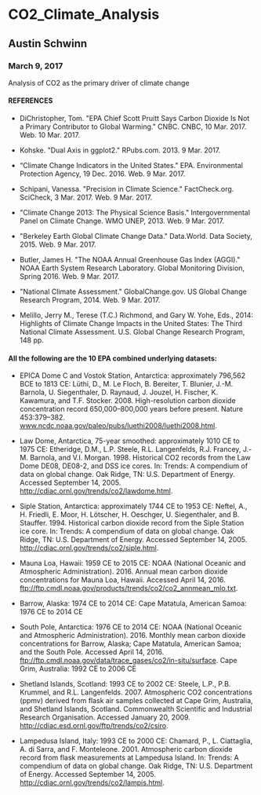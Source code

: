 # CO2_Climate_Analysis

## Austin Schwinn

### March 9, 2017

Analysis of CO2 as the primary driver of climate change

#### REFERENCES

* DiChristopher, Tom. "EPA Chief Scott Pruitt Says Carbon Dioxide Is Not a Primary Contributor to Global Warming." CNBC. CNBC, 10 Mar. 2017. Web. 10 Mar. 2017.

* Kohske. "Dual Axis in ggplot2." RPubs.com. 2013. 9 Mar. 2017.

* “Climate Change Indicators in the United States." EPA. Environmental Protection Agency, 19 Dec. 2016. Web. 9 Mar. 2017.

* Schipani, Vanessa. "Precision in Climate Science." FactCheck.org. SciCheck, 3 Mar. 2017. Web. 9 Mar. 2017.

* "Climate Change 2013: The Physical Science Basis." Intergovernmental Panel on Climate Change. WMO UNEP, 2013. Web. 9 Mar. 2017.

* "Berkeley Earth Global Climate Change Data." Data.World. Data Society, 2015. Web. 9 Mar. 2017. 

* Butler, James H. "The NOAA Annual Greenhouse Gas Index (AGGI)." NOAA Earth System Research Laboratory. Global Monitoring Division, Spring 2016. Web. 9 Mar. 2017.

* "National Climate Assessment." GlobalChange.gov. US Global Change Research Program, 2014. Web. 9 Mar. 2017.

* Melillo, Jerry M., Terese (T.C.) Richmond, and Gary W. Yohe, Eds., 2014: Highlights of Climate Change Impacts in the United States: The Third National Climate Assessment. U.S. Global Change Research Program, 148 pp.

#### All the following are the 10 EPA combined underlying datasets:

* EPICA Dome C and Vostok Station, Antarctica: approximately 796,562 BCE to 1813 CE: Lüthi, D., M. Le Floch, B. Bereiter, T. Blunier, J.-M. Barnola, U. Siegenthaler, D. Raynaud, J. Jouzel, H. Fischer, K. Kawamura, and T.F. Stocker. 2008. High-resolution carbon dioxide concentration record 650,000–800,000 years before present. Nature 453:379–382. www.ncdc.noaa.gov/paleo/pubs/luethi2008/luethi2008.html.

* Law Dome, Antarctica, 75-year smoothed: approximately 1010 CE to 1975 CE: Etheridge, D.M., L.P. Steele, R.L. Langenfelds, R.J. Francey, J.-M. Barnola, and V.I. Morgan. 1998. Historical CO2 records from the Law Dome DE08, DE08-2, and DSS ice cores. In: Trends: A compendium of data on global change. Oak Ridge, TN: U.S. Department of Energy. Accessed September 14, 2005. http://cdiac.ornl.gov/trends/co2/lawdome.html.

* Siple Station, Antarctica: approximately 1744 CE to 1953 CE: Neftel, A., H. Friedli, E. Moor, H. Lötscher, H. Oeschger, U. Siegenthaler, and B. Stauffer. 1994. Historical carbon dioxide record from the Siple Station ice core. In: Trends: A compendium of data on global change. Oak Ridge, TN: U.S. Department of Energy. Accessed September 14, 2005. http://cdiac.ornl.gov/trends/co2/siple.html.

* Mauna Loa, Hawaii: 1959 CE to 2015 CE: NOAA (National Oceanic and Atmospheric Administration). 2016. Annual mean carbon dioxide concentrations for Mauna Loa, Hawaii. Accessed April 14, 2016. ftp://ftp.cmdl.noaa.gov/products/trends/co2/co2_annmean_mlo.txt.

* Barrow, Alaska: 1974 CE to 2014 CE: Cape Matatula, American Samoa: 1976 CE to 2014 CE

* South Pole, Antarctica: 1976 CE to 2014 CE: NOAA (National Oceanic and Atmospheric Administration). 2016. Monthly mean carbon dioxide concentrations for Barrow, Alaska; Cape Matatula, American Samoa; and the South Pole. Accessed April 14, 2016. ftp://ftp.cmdl.noaa.gov/data/trace_gases/co2/in-situ/surface.
Cape Grim, Australia: 1992 CE to 2006 CE

* Shetland Islands, Scotland: 1993 CE to 2002 CE: Steele, L.P., P.B. Krummel, and R.L. Langenfelds. 2007. Atmospheric CO2 concentrations (ppmv) derived from flask air samples collected at Cape Grim, Australia, and Shetland Islands, Scotland. Commonwealth Scientific and Industrial Research Organisation. Accessed January 20, 2009. http://cdiac.esd.ornl.gov/ftp/trends/co2/csiro.

* Lampedusa Island, Italy: 1993 CE to 2000 CE: Chamard, P., L. Ciattaglia, A. di Sarra, and F. Monteleone. 2001. Atmospheric carbon dioxide record from flask measurements at Lampedusa Island. In: Trends: A compendium of data on global change. Oak Ridge, TN: U.S. Department of Energy. Accessed September 14, 2005. http://cdiac.ornl.gov/trends/co2/lampis.html.


